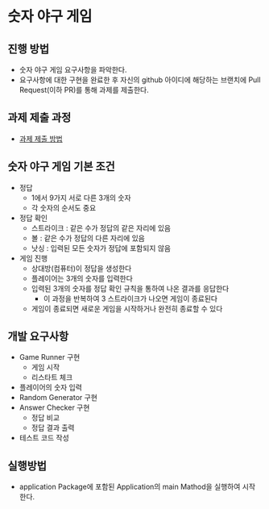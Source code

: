 # 숫자 야구 게임
## 진행 방법
* 숫자 야구 게임 요구사항을 파악한다.
* 요구사항에 대한 구현을 완료한 후 자신의 github 아이디에 해당하는 브랜치에 Pull Request(이하 PR)를 통해 과제를 제출한다.

## 과제 제출 과정
* [과제 제출 방법](https://github.com/next-step/nextstep-docs/tree/master/precourse)

## 숫자 야구 게임 기본 조건
* 정답
  * 1에서 9가지 서로 다른 3개의 숫자
  * 각 숫자의 순서도 중요
* 정답 확인
  * 스트라이크 : 같은 수가 정답의 같은 자리에 있음
  * 볼 : 같은 수가 정답의 다른 자리에 있음
  * 낫싱 : 입력된 모든 숫자가 정답에 포함되지 않음
* 게임 진행
  * 상대방(컴퓨터)이 정답을 생성한다
  * 플레이어는 3개의 숫자를 입력한다
  * 입력된 3개의 숫자를 정답 확인 규칙을 통하여 나온 결과를 응답한다
    * 이 과정을 반복하여 3 스트라이크가 나오면 게임이 종료된다
  * 게임이 종료되면 새로운 게임을 시작하거나 완전히 종료할 수 있다

## 개발 요구사항
* Game Runner 구현
  * 게임 시작
  * 리스타트 체크
* 플레이어의 숫자 입력
* Random Generator 구현
* Answer Checker 구현
  * 정답 비교
  * 정답 결과 출력
* 테스트 코드 작성  

## 실행방법
* application Package에 포함된 Application의 main Mathod을 실행하여 시작한다.
